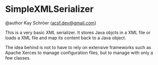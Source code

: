 # SimpleXMLSerializer
@author Kay Schröer (acsf.dev@gmail.com)

This is a very basic XML serializer. It stores Java objcts in a XML file or loads a XML file and map its content back to a Java object.

The idea behind is not to have to rely on extensive frameworks such as Apache Xerces to manage configuration files, but to manage with only a few classes.

